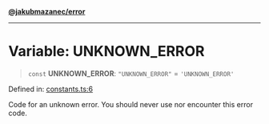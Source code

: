 [**@jakubmazanec/error**](../README.md)

---

# Variable: UNKNOWN_ERROR

> `const` **UNKNOWN_ERROR**: `"UNKNOWN_ERROR"` = `'UNKNOWN_ERROR'`

Defined in:
[constants.ts:6](https://github.com/jakubmazanec/tools/blob/dccfe8e5cee218e88ff4db59e4bf460975897c58/packages/error/source/constants.ts#L6)

Code for an unknown error. You should never use nor encounter this error code.
